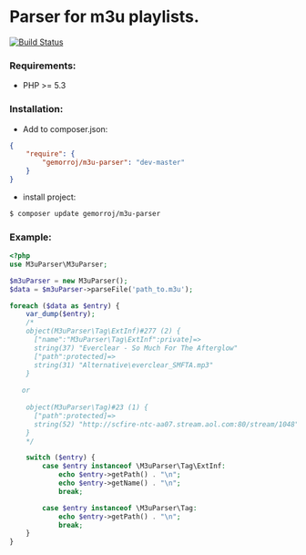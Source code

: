 # Parser for m3u playlists.

[![Build Status](https://secure.travis-ci.org/Gemorroj/M3uParser.png?branch=master)](https://travis-ci.org/Gemorroj/M3uParser)


### Requirements:

- PHP >= 5.3


### Installation:

- Add to composer.json:

```json
{
    "require": {
        "gemorroj/m3u-parser": "dev-master"
    }
}
```
- install project:

```bash
$ composer update gemorroj/m3u-parser
```


### Example:

```php
<?php
use M3uParser\M3uParser;

$m3uParser = new M3uParser();
$data = $m3uParser->parseFile('path_to.m3u');

foreach ($data as $entry) {
    var_dump($entry);
    /*
    object(M3uParser\Tag\ExtInf)#277 (2) {
      ["name":"M3uParser\Tag\ExtInf":private]=>
      string(37) "Everclear - So Much For The Afterglow"
      ["path":protected]=>
      string(31) "Alternative\everclear_SMFTA.mp3"
    }
    
   or
    
    object(M3uParser\Tag)#23 (1) {
      ["path":protected]=>
      string(52) "http://scfire-ntc-aa07.stream.aol.com:80/stream/1048"
    }
    */

    switch ($entry) {
        case $entry instanceof \M3uParser\Tag\ExtInf:
            echo $entry->getPath() . "\n";
            echo $entry->getName() . "\n";
            break;

        case $entry instanceof \M3uParser\Tag:
            echo $entry->getPath() . "\n";
            break;
    }
}
```
